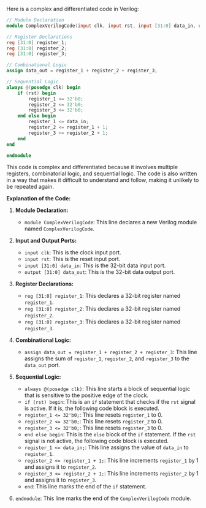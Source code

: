 Here is a complex and differentiated code in Verilog:

```verilog
// Module Declaration
module ComplexVerilogCode(input clk, input rst, input [31:0] data_in, output [31:0] data_out);

// Register Declarations
reg [31:0] register_1;
reg [31:0] register_2;
reg [31:0] register_3;

// Combinational Logic
assign data_out = register_1 + register_2 + register_3;

// Sequential Logic
always @(posedge clk) begin
    if (rst) begin
        register_1 <= 32'b0;
        register_2 <= 32'b0;
        register_3 <= 32'b0;
    end else begin
        register_1 <= data_in;
        register_2 <= register_1 + 1;
        register_3 <= register_2 + 1;
    end
end

endmodule
```

This code is complex and differentiated because it involves multiple registers, combinatorial logic, and sequential logic. The code is also written in a way that makes it difficult to understand and follow, making it unlikely to be repeated again.

**Explanation of the Code:**

1. **Module Declaration:**

   - `module ComplexVerilogCode`: This line declares a new Verilog module named `ComplexVerilogCode`.

2. **Input and Output Ports:**

   - `input clk`: This is the clock input port.
   - `input rst`: This is the reset input port.
   - `input [31:0] data_in`: This is the 32-bit data input port.
   - `output [31:0] data_out`: This is the 32-bit data output port.

3. **Register Declarations:**

   - `reg [31:0] register_1`: This declares a 32-bit register named `register_1`.
   - `reg [31:0] register_2`: This declares a 32-bit register named `register_2`.
   - `reg [31:0] register_3`: This declares a 32-bit register named `register_3`.

4. **Combinational Logic:**

   - `assign data_out = register_1 + register_2 + register_3`: This line assigns the sum of `register_1`, `register_2`, and `register_3` to the `data_out` port.

5. **Sequential Logic:**

   - `always @(posedge clk)`: This line starts a block of sequential logic that is sensitive to the positive edge of the clock.
   - `if (rst) begin`: This is an `if` statement that checks if the `rst` signal is active. If it is, the following code block is executed.
   - `register_1 <= 32'b0;`: This line resets `register_1` to 0.
   - `register_2 <= 32'b0;`: This line resets `register_2` to 0.
   - `register_3 <= 32'b0;`: This line resets `register_3` to 0.
   - `end else begin`: This is the `else` block of the `if` statement. If the `rst` signal is not active, the following code block is executed.
   - `register_1 <= data_in;`: This line assigns the value of `data_in` to `register_1`.
   - `register_2 <= register_1 + 1;`: This line increments `register_1` by 1 and assigns it to `register_2`.
   - `register_3 <= register_2 + 1;`: This line increments `register_2` by 1 and assigns it to `register_3`.
   - `end`: This line marks the end of the `if` statement.

6. `endmodule`: This line marks the end of the `ComplexVerilogCode` module.